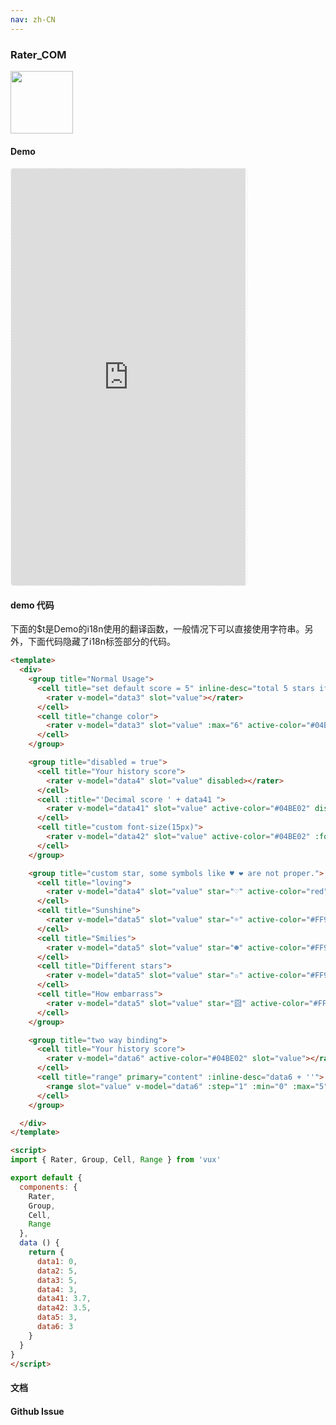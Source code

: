```yaml
---
nav: zh-CN
---
```



### Rater_COM

<img width="100" src="http://qr.topscan.com/api.php?text=https%3A%2F%2Fvux.li%2Fdemos%2Fv2%2F%23%2Fcomponent%2Frater"/>

#### Demo

 <div style="width:377px;height:667px;display:inline-block;border:1px dashed #ececec;border-radius:5px;overflow:hidden;">
   <iframe src="https://vux.li/demos/v2/#/component/rater" width="375" height="667" border="0" frameborder="0"></iframe>
 </div>

#### demo 代码

<p class="tip">下面的$t是Demo的i18n使用的翻译函数，一般情况下可以直接使用字符串。另外，下面代码隐藏了i18n标签部分的代码。</p>

``` html
<template>
  <div>
    <group title="Normal Usage">
      <cell title="set default score = 5" inline-desc="total 5 stars if not specified">
        <rater v-model="data3" slot="value"></rater>
      </cell>
      <cell title="change color">
        <rater v-model="data3" slot="value" :max="6" active-color="#04BE02"></rater>
      </cell>
    </group>

    <group title="disabled = true">
      <cell title="Your history score">
        <rater v-model="data4" slot="value" disabled></rater>
      </cell>
      <cell :title="'Decimal score ' + data41 ">
        <rater v-model="data41" slot="value" active-color="#04BE02" disabled></rater>
      </cell>
      <cell title="custom font-size(15px)">
        <rater v-model="data42" slot="value" active-color="#04BE02" :font-size="15" disabled></rater>
      </cell>
    </group>

    <group title="custom star, some symbols like ♥ ❤ are not proper.">
      <cell title="loving">
        <rater v-model="data4" slot="value" star="♡" active-color="red" :margin="15"></rater>
      </cell>
      <cell title="Sunshine">
        <rater v-model="data5" slot="value" star="☼" active-color="#FF9900" :margin="4"></rater>
      </cell>
      <cell title="Smilies">
        <rater v-model="data5" slot="value" star="☻" active-color="#FF9900" :margin="4"></rater>
      </cell>
      <cell title="Different stars">
        <rater v-model="data5" slot="value" star="✩" active-color="#FF9900" :margin="4"></rater>
      </cell>
      <cell title="How embarrass">
        <rater v-model="data5" slot="value" star="囧" active-color="#FF9900" :margin="4"></rater>
      </cell>
    </group>

    <group title="two way binding">
      <cell title="Your history score">
        <rater v-model="data6" active-color="#04BE02" slot="value"></rater>
      </cell>
      <cell title="range" primary="content" :inline-desc="data6 + ''">
        <range slot="value" v-model="data6" :step="1" :min="0" :max="5"></range>
      </cell>
    </group>

  </div>
</template>

<script>
import { Rater, Group, Cell, Range } from 'vux'

export default {
  components: {
    Rater,
    Group,
    Cell,
    Range
  },
  data () {
    return {
      data1: 0,
      data2: 5,
      data3: 5,
      data4: 3,
      data41: 3.7,
      data42: 3.5,
      data5: 3,
      data6: 3
    }
  }
}
</script>

```
#### 文档

#### Github Issue